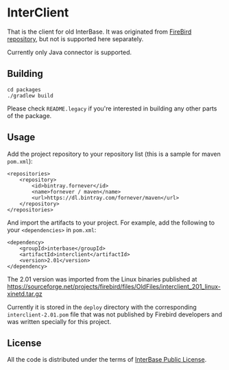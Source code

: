 InterClient
===========
That is the client for old InterBase. It was originated from [FireBird
repository][firebird], but not is supported here separately.

Currently only Java connector is supported.

Building
--------

    cd packages
    ./gradlew build

Please check `README.legacy` if you're interested in building any other parts of
the package.

Usage
-----
Add the project repository to your repository list (this is a sample for maven
`pom.xml`):

    <repositories>
        <repository>
            <id>bintray.fornever</id>
            <name>fornever / maven</name>
            <url>https://dl.bintray.com/fornever/maven</url>
        </repository>
    </repositories>

And import the artifacts to your project. For example, add the following to your
`<dependencies>` in `pom.xml`:

    <dependency>
        <groupId>interbase</groupId>
        <artifactId>interclient</artifactId>
        <version>2.01</version>
    </dependency>

The 2.01 version was imported from the Linux binaries published at
https://sourceforge.net/projects/firebird/files/OldFiles/interclient_201_linux-xinetd.tar.gz

Currently it is stored in the `deploy` directory with the corresponding
`interclient-2.01.pom` file that was not published by Firebird developers and
was written specially for this project.

License
-------
All the code is distributed under the terms of [InterBase Public License][ipl].

[firebird]: http://firebird.cvs.sourceforge.net/viewvc/firebird/interclient/20/dev/
[ipl]: http://www.firebirdsql.org/en/interbase-public-license/
